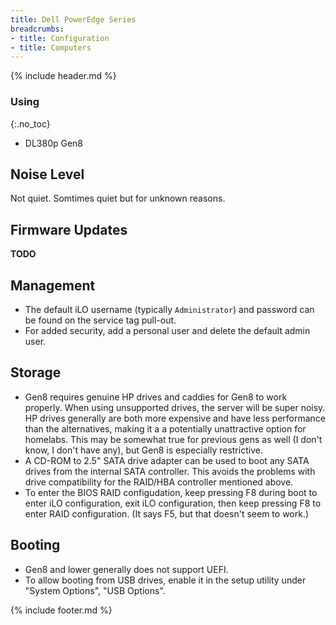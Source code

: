 ```yaml
---
title: Dell PowerEdge Series
breadcrumbs:
- title: Configuration
- title: Computers
---
```

{% include header.md %}

### Using
{:.no_toc}

- DL380p Gen8

## Noise Level

Not quiet. Somtimes quiet but for unknown reasons.

## Firmware Updates

**TODO**

## Management

- The default iLO username (typically `Administrator`) and password can be found on the service tag pull-out.
- For added security, add a personal user and delete the default admin user.

## Storage

- Gen8 requires genuine HP drives and caddies for Gen8 to work properly. When using unsupported drives, the server will be super noisy. HP drives generally are both more expensive and have less performance than the alternatives, making it a a potentially unattractive option for homelabs. This may be somewhat true for previous gens as well (I don't know, I don't have any), but Gen8 is especially restrictive.
- A CD-ROM to 2.5" SATA drive adapter can be used to boot any SATA drives from the internal SATA controller. This avoids the problems with drive compatibility for the RAID/HBA controller mentioned above.
- To enter the BIOS RAID configudation, keep pressing F8 during boot to enter iLO configuration, exit iLO configuration, then keep pressing F8 to enter RAID configuration. (It says F5, but that doesn't seem to work.)

## Booting

- Gen8 and lower generally does not support UEFI.
- To allow booting from USB drives, enable it in the setup utility under "System Options", "USB Options".

{% include footer.md %}
